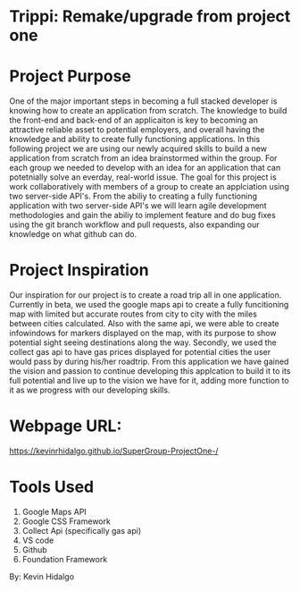 # Trippi: Remake/upgrade from project one


# Project Purpose

One of the major important steps in becoming a full stacked developer is knowing how to create an application from scratch. The knowledge to build the front-end and back-end of an applicaiton is key to becoming an attractive reliable asset to potential employers, and overall having the knowledge and ability to create fully functioning applications. In this following project we are using our newly acquired skills to build a new application from scratch from an idea brainstormed within the group. For each group we needed to develop with an idea for an application that can potetnially solve an everday, real-world issue.
The goal for this project is work collaboratively with members of a group to create an applciation using two server-side API's. From the abiliy to creating a fully functioning application with two server-side API's we will learn agile development methodologies and  gain the abiliy to implement feature and do bug fixes using the git branch workflow and pull requests, also expanding our knowledge on what github can do. 

# Project Inspiration
  Our inspiration for our project is to create a road trip all in one application. Currently in beta, we used the google maps api to create a fully funcitioning map with limited but accurate routes from city to city with the miles between cities calculated. Also with the same api, we were able to create infowindows for markers displayed on the map, with its purpose to show potential sight seeing destinations along the way. Secondly, we used the collect gas api to have gas prices displayed for potential cities the user would pass by during his/her roadtrip. From this application we have gained the vision and passion to continue developing this applcation to build it to its full potential and live up to the vision we have for it, adding more function to it as we progress with our developing skills.  

# Webpage URL:
https://kevinrhidalgo.github.io/SuperGroup-ProjectOne-/

# Tools Used
1. Google Maps API
2. Google CSS Framework
3. Collect Api (specifically gas api)
4. VS code
5. Github
6. Foundation Framework

By: Kevin Hidalgo 
